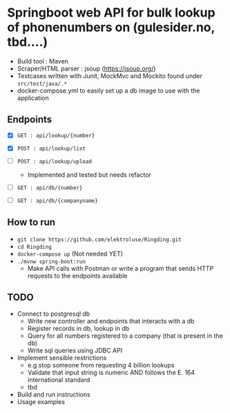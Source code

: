 # Springboot web API for bulk lookup of phonenumbers on (gulesider.no, tbd....)
- Build tool : Maven
- Scraper/HTML parser : jsoup (https://jsoup.org/)
- Testcases written with Junit, MockMvc and Mockito found under `src/test/java/.*`
- docker-compose.yml to easily set up a db image to use with the application

## Endpoints
- [x] `GET : api/lookup/{number}`
- [x] `POST : api/lookup/list`
- [ ] `POST : api/lookup/upload`
  - Implemented and tested but needs refactor

- [ ] `GET : api/db/{number}`
- [ ] `GET : api/db/{companyname}`

## How to run
- `git clone https://github.com/elektroluse/Ringding.git`
- `cd Ringding`
- `docker-compose up` (Not needed YET)
- `./mvnw spring-boot:run`
  - Make API calls with Postman or write a program that sends HTTP requests to the endpoints available 

## TODO
- Connect to postgresql db 
  - Write new controller and endpoints that interacts with a db
  - Register records in db, lookup in db
  - Query for all numbers registered to a company (that is present in the db)
  - Write sql queries using JDBC API
- Implement sensible restrictions
  - e.g stop someone from requesting 4 billion lookups
  - Validate that input string is numeric AND follows the E. 164 international standard
  - tbd
- Build and run instructions
- Usage examples